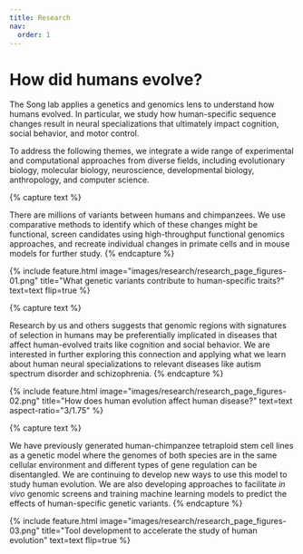 ```yaml
---
title: Research
nav:
  order: 1
---
```


# How did humans evolve?

The Song lab applies a genetics and genomics lens to understand how humans evolved. In particular, we study how human-specific sequence changes result in neural specializations that ultimately impact cognition, social behavior, and motor control. 

To address the following themes, we integrate a wide range of experimental and computational approaches from diverse fields, including evolutionary biology, molecular biology, neuroscience, developmental biology, anthropology, and computer science.

{% capture text %}

There are millions of variants between humans and chimpanzees. We use comparative methods to identify which of these changes might be functional, screen candidates using high-throughput functional genomics approaches, and recreate individual changes in primate cells and in mouse models for further study. {% endcapture %}

{% include feature.html image="images/research/research_page_figures-01.png" title="What genetic variants contribute to human-specific traits?" text=text flip=true %}

{% capture text %}

Research by us and others suggests that genomic regions with signatures of selection in humans may be preferentially implicated in diseases that affect human-evolved traits like cognition and social behavior. We are interested in further exploring this connection and applying what we learn about human neural specializations to relevant diseases like autism spectrum disorder and schizophrenia. {% endcapture %}

{% include feature.html image="images/research/research_page_figures-02.png" title="How does human evolution affect human disease?" text=text aspect-ratio="3/1.75" %}

{% capture text %}

We have previously generated human-chimpanzee tetraploid stem cell lines as a genetic model where the genomes of both species are in the same cellular environment and different types of gene regulation can be disentangled. We are continuing to develop new ways to use this model to study human evolution. We are also developing approaches to facilitate *in vivo* genomic screens and training machine learning models to predict the effects of human-specific genetic variants. {% endcapture %}

{% include feature.html image="images/research/research_page_figures-03.png" title="Tool development to accelerate the study of human evolution" text=text flip=true %}
